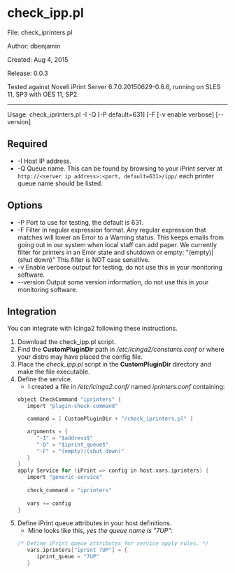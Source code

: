 # check_ipp.pl

File: check_iprinters.pl

Author: dbenjamin

Created: Aug 4, 2015

Release: 0.0.3


Tested against Novell iPrint Server 6.7.0.20150629-0.6.6, running on SLES 11, SP3 with OES 11, SP2.

***

Usage: check_iprinters.pl -I <host address> -Q <queue name> [-P <port> default=631] [-F <filter regex> [-v enable verbose] [--version]

## Required
* -I  Host IP address.
* -Q  Queue name. This can be found by browsing to your iPrint server at `http://<server ip address>:<port, default=631>/ipp/` each printer queue name should be listed.

## Options
* -P  Port to use for testing, the default is 631.
* -F  Filter in regular expression format.  Any regular expression that matches will lower an Error to a Warning status.  This keeps emails from going out in our system when local staff can add paper.  We currently filter for printers in an Error state and shutdown or empty:  "(empty)|(shut down)"  This filter is NOT case sensitive.
* -v  Enable verbose output for testing, do not use this in your monitoring software.
* --version   Output some version information, do not use this in your monitoring software.

## Integration
You can integrate with Icinga2 following these instructions.

1. Download the check_ipp.pl script.
1. Find the __CustomPluginDir__ path in */etc/icinga2/constants.conf* or where your distro may have placed the config file.
1. Place the *check_ipp.pl* script in the __CustomPluginDir__ directory and make the file executable.
1. Define the service.
   * I created a file in */etc/icinga2.conf/* named *iprinters.conf* containing:
   ```C
   object CheckCommand "iprinters" {
      import "plugin-check-command"
   
      command = [ CustomPluginDir + "/check_iprinters.pl" ]
   
      arguments = {
         "-I" = "$address$"
         "-Q" = "$iprint_queue$"
         "-F" = "(empty)|(shut down)"
      }
   }
   apply Service for (iPrint => config in host.vars.iprinters) {
      import "generic-service"
      
      check_command = "iprinters"
      
      vars += config
   }
   ```
1. Define iPrint queue attributes in your host definitions.
   * Mine looks like this, *yes the queue name is "7UP"*:
   ```C
   /* Define iPrint queue attributes for service apply rules. */
      vars.iprinters["iprint 7UP"] = {
         iprint_queue = "7UP"
      }
   ```
